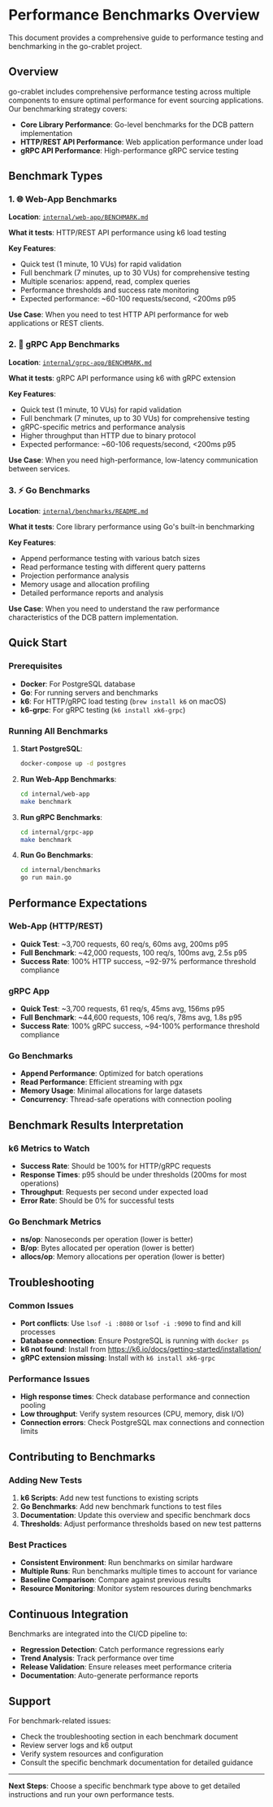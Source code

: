 # Performance Benchmarks Overview

This document provides a comprehensive guide to performance testing and benchmarking in the go-crablet project.

## Overview

go-crablet includes comprehensive performance testing across multiple components to ensure optimal performance for event sourcing applications. Our benchmarking strategy covers:

- **Core Library Performance**: Go-level benchmarks for the DCB pattern implementation
- **HTTP/REST API Performance**: Web application performance under load
- **gRPC API Performance**: High-performance gRPC service testing

## Benchmark Types

### 1. 🌐 Web-App Benchmarks
**Location**: [`internal/web-app/BENCHMARK.md`](../internal/web-app/BENCHMARK.md)

**What it tests**: HTTP/REST API performance using k6 load testing

**Key Features**:
- Quick test (1 minute, 10 VUs) for rapid validation
- Full benchmark (7 minutes, up to 30 VUs) for comprehensive testing
- Multiple scenarios: append, read, complex queries
- Performance thresholds and success rate monitoring
- Expected performance: ~60-100 requests/second, <200ms p95

**Use Case**: When you need to test HTTP API performance for web applications or REST clients.

### 2. 🔌 gRPC App Benchmarks  
**Location**: [`internal/grpc-app/BENCHMARK.md`](../internal/grpc-app/BENCHMARK.md)

**What it tests**: gRPC API performance using k6 with gRPC extension

**Key Features**:
- Quick test (1 minute, 10 VUs) for rapid validation
- Full benchmark (7 minutes, up to 30 VUs) for comprehensive testing
- gRPC-specific metrics and performance analysis
- Higher throughput than HTTP due to binary protocol
- Expected performance: ~60-106 requests/second, <200ms p95

**Use Case**: When you need high-performance, low-latency communication between services.

### 3. ⚡ Go Benchmarks
**Location**: [`internal/benchmarks/README.md`](../internal/benchmarks/README.md)

**What it tests**: Core library performance using Go's built-in benchmarking

**Key Features**:
- Append performance testing with various batch sizes
- Read performance testing with different query patterns
- Projection performance analysis
- Memory usage and allocation profiling
- Detailed performance reports and analysis

**Use Case**: When you need to understand the raw performance characteristics of the DCB pattern implementation.

## Quick Start

### Prerequisites
- **Docker**: For PostgreSQL database
- **Go**: For running servers and benchmarks
- **k6**: For HTTP/gRPC load testing (`brew install k6` on macOS)
- **k6-grpc**: For gRPC testing (`k6 install xk6-grpc`)

### Running All Benchmarks

1. **Start PostgreSQL**:
   ```bash
   docker-compose up -d postgres
   ```

2. **Run Web-App Benchmarks**:
   ```bash
   cd internal/web-app
   make benchmark
   ```

3. **Run gRPC Benchmarks**:
   ```bash
   cd internal/grpc-app
   make benchmark
   ```

4. **Run Go Benchmarks**:
   ```bash
   cd internal/benchmarks
   go run main.go
   ```

## Performance Expectations

### Web-App (HTTP/REST)
- **Quick Test**: ~3,700 requests, 60 req/s, 60ms avg, 200ms p95
- **Full Benchmark**: ~42,000 requests, 100 req/s, 100ms avg, 2.5s p95
- **Success Rate**: 100% HTTP success, ~92-97% performance threshold compliance

### gRPC App
- **Quick Test**: ~3,700 requests, 61 req/s, 45ms avg, 156ms p95
- **Full Benchmark**: ~44,600 requests, 106 req/s, 78ms avg, 1.8s p95
- **Success Rate**: 100% gRPC success, ~94-100% performance threshold compliance

### Go Benchmarks
- **Append Performance**: Optimized for batch operations
- **Read Performance**: Efficient streaming with pgx
- **Memory Usage**: Minimal allocations for large datasets
- **Concurrency**: Thread-safe operations with connection pooling

## Benchmark Results Interpretation

### k6 Metrics to Watch
- **Success Rate**: Should be 100% for HTTP/gRPC requests
- **Response Times**: p95 should be under thresholds (200ms for most operations)
- **Throughput**: Requests per second under expected load
- **Error Rate**: Should be 0% for successful tests

### Go Benchmark Metrics
- **ns/op**: Nanoseconds per operation (lower is better)
- **B/op**: Bytes allocated per operation (lower is better)
- **allocs/op**: Memory allocations per operation (lower is better)

## Troubleshooting

### Common Issues
- **Port conflicts**: Use `lsof -i :8080` or `lsof -i :9090` to find and kill processes
- **Database connection**: Ensure PostgreSQL is running with `docker ps`
- **k6 not found**: Install from https://k6.io/docs/getting-started/installation/
- **gRPC extension missing**: Install with `k6 install xk6-grpc`

### Performance Issues
- **High response times**: Check database performance and connection pooling
- **Low throughput**: Verify system resources (CPU, memory, disk I/O)
- **Connection errors**: Check PostgreSQL max connections and connection limits

## Contributing to Benchmarks

### Adding New Tests
1. **k6 Scripts**: Add new test functions to existing scripts
2. **Go Benchmarks**: Add new benchmark functions to test files
3. **Documentation**: Update this overview and specific benchmark docs
4. **Thresholds**: Adjust performance thresholds based on new test patterns

### Best Practices
- **Consistent Environment**: Run benchmarks on similar hardware
- **Multiple Runs**: Run benchmarks multiple times to account for variance
- **Baseline Comparison**: Compare against previous results
- **Resource Monitoring**: Monitor system resources during benchmarks

## Continuous Integration

Benchmarks are integrated into the CI/CD pipeline to:
- **Regression Detection**: Catch performance regressions early
- **Trend Analysis**: Track performance over time
- **Release Validation**: Ensure releases meet performance criteria
- **Documentation**: Auto-generate performance reports

## Support

For benchmark-related issues:
- Check the troubleshooting section in each benchmark document
- Review server logs and k6 output
- Verify system resources and configuration
- Consult the specific benchmark documentation for detailed guidance

---

**Next Steps**: Choose a specific benchmark type above to get detailed instructions and run your own performance tests. 